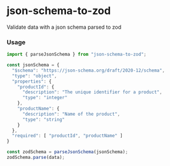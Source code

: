 # json-schema-to-zod

Validate data with a json schema parsed to zod

### Usage
```jsx
import { parseJsonSchema } from "json-schema-to-zod";

const jsonSchema = {
  "$schema": "https://json-schema.org/draft/2020-12/schema",
  "type": "object",
  "properties": {
    "productId": {
      "description": "The unique identifier for a product",
      "type": "integer"
    },
    "productName": {
      "description": "Name of the product",
      "type": "string"
    }
  },
  "required": [ "productId", "productName" ]
}

const zodSchema = parseJsonSchema(jsonSchema);
zodSchema.parse(data);

```
